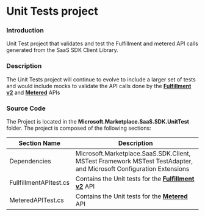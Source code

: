 # Unit Tests project

### Introduction

Unit Test project that validates and test the Fulfillment and metered API calls generated from the SaaS SDK Client Library. 

### Description

The Unit Tests project will continue to evolve to include a larger set of tests and would include mocks to validate the API calls done by the **[Fulfillment v2](https://docs.microsoft.com/en-us/azure/marketplace/partner-center-portal/pc-saas-fulfillment-api-v2)** and **[Metered](https://docs.microsoft.com/en-us/azure/marketplace/partner-center-portal/marketplace-metering-service-apis)** APIs

### Source Code 

The Project is located in the **Microsoft.Marketplace.SaaS.SDK.UnitTest** folder. The project is composed of the following sections: 

| Section Name | Description |
| --- | --- |  
| Dependencies | Microsoft.Marketplace.SaaS.SDK.Client, MSTest Framework MSTest TestAdapter, and Microsoft Configuration Extensions |
| FullfillmentAPItest.cs | Contains the Unit tests for the **[Fulfillment v2](https://docs.microsoft.com/en-us/azure/marketplace/partner-center-portal/pc-saas-fulfillment-api-v2)** API  | 
| MeteredAPITest.cs | Contains the Unit tests for the **[Metered](https://docs.microsoft.com/en-us/azure/marketplace/partner-center-portal/marketplace-metering-service-apis)** API |

 


